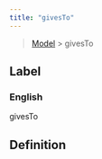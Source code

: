 ```yaml
---
title: "givesTo"
---
```


> [Model](../../) > givesTo

## Label

### English
givesTo


## Definition



    
